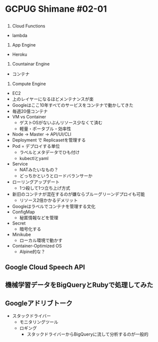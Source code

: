 # GCPUG Shimane #02-01
##
1. Cloud Functions
- lambda
1. App Engine
- Heroku
1. Countainar Engine
- コンテナ
1. Compute Engine
- EC2
- 上のレイヤーになるほどメンテナンスが楽
- Googleはここ10年すべてのサービスをコンテナで動かしてきた
- 毎週20億コンテナ
- VM vs Container
    - ゲストOSがないぶんリソース少なくて済む
    - 軽量・ポータブル・効率性
- Node -> Master -> API/UI/CLI
- Deployment で Replicasetを管理する
- Pod = デプロイする単位
    - ラベルとメタデータでひも付け
    - kubectlとyaml
- Service
    - NATみたいなもの？
    - どっちかというとロードバランサーか
- ローリングアップデート
    - 1つ殺して1つ立ち上げ方式
- 新旧のコンテナが混在するのが嫌ならブルーグリーンデプロイも可能
    - リソース2倍かかるデメリット
- Googleはラベルでコンテナを管理する文化
- ConfigMap
    - 秘匿情報などを管理
- Secret
    - 暗号化する
- Minikube
    - ローカル環境で動かす
- Container-Optimized OS
    - Alpine的な？

## Google Cloud Speech API

## 機械学習データをBigQueryとRubyで処理してみた

## Googleアドリブトーク
- スタックドライバー
    - モニタリングツール
    - ロギング
        - スタックドライバーからBigQueryに流して分析するのが一般的

